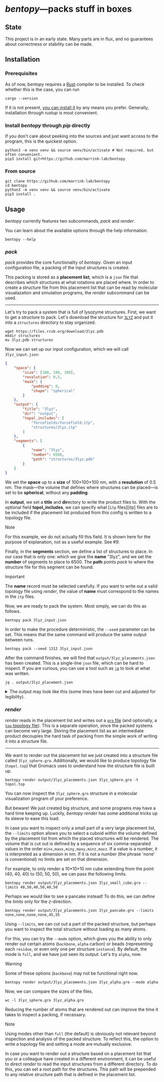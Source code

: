 # _bentopy_&mdash;packs stuff in boxes

## State

This project is in an early state. Many parts are in flux, and no guarantees
about correctness or stability can be made.

## Installation

### Prerequisites

As of now, _bentopy_ requires a [Rust][rust] compiler to be installed. To check
whether this is the case, you can run

```console
cargo --version
```

If it is not present, [you can install it][rust-installation] by any means you
prefer. Generally, installation through _rustup_ is most convenient.

### Install _bentopy_ through _pip_ directly

If you don't care about peeking into the sources and just want access to the
program, this is the quickest option.

```console
python3 -m venv venv && source venv/bin/activate # Not required, but often convenient.
pip3 install git+https://github.com/marrink-lab/bentopy
```

### From source

```console
git clone https://github.com/marrink-lab/bentopy
cd bentopy
python3 -m venv venv && source venv/bin/activate
pip3 install .
```

## Usage

_bentopy_ currently features two subcommands, _pack_ and _render_.

You can learn about the available options through the help information.

```console
bentopy --help
```

### _pack_

_pack_ provides the core functionality of _bentopy_. Given an input
configuration file, a packing of the input structures is created. 

This packing is stored as a **placement list**, which is a `json` file that
describes which structures at what rotations are placed where. In order to
create a structure file from this placement list that can be read by molecular
visualazation and simulation programs, the _render_ subcommand can be used.

---

Let's try to pack a system that is full of lysozyme structures. First, we want
to get a structure to pack. Let's download the structure for [`3LYZ`][3lyz] and
put it into a `structures` directory to stay organized.

```console
wget https://files.rcsb.org/download/3lyz.pdb
mkdir structures
mv 3lyz.pdb structures
```

Now we can set up our input configuration, which we will call `3lyz_input.json`:

```json
{
	"space": {
		"size": [100, 100, 100],
		"resolution": 0.5,
		"mask": {
			"padding": 0,
			"shape": "spherical"
		}
	},
	"output": {
		"title": "3lyz",
		"dir": "output",
		"topol_includes": [
			"forcefields/forcefield.itp",
			"structures/3lyz.itp"
		]
	},
	"segments": [
		{
			"name": "3lyz",
			"number": 6500,
			"path": "structures/3lyz.pdb"
		}
	]
}
```

We set the **space** up to a **size** of 100&times;100&times;100 nm, with a
**resulution** of 0.5 nm. The mask&mdash;the volume that defines where
structures can be placed&mdash;is set to be **spherical**, without any
**padding**.

In **output**, we set a **title** and **dir**ectory to write the product files
to. With the optional field **topol_includes**, we can specify what 
[`itp` files][itp] files are to be included if the placement list produced from
this config is written to a topology file. 

> [!NOTE]
> For this example, we do not actually fill this field. It is shown here for
> the purpose of explanation, not as a useful example.
> See #9.

Finally, in the **segments** section, we define a list of structures to place.
In our case that is only one: which we give the **name** "3lyz", and we set the
**number** of segments to place to 6500. The **path** points _pack_ to where
the structure file for this segment can be found.

> [!IMPORTANT]
> The **name** record must be selected carefully. If you want to write out a
> valid topology file using _render_, the value of **name** must correspond to
> the names in the `itp` files.

Now, we are ready to pack the system. Most simply, we can do this as follows.

```console
bentopy pack 3lyz_input.json
```

In order to make the procedure deterministic, the `--seed` parameter can be set.
This means that the same command will produce the same output between runs.

```console
bentopy pack --seed 1312 3lyz_input.json
```

After the command finishes, we will find that `output/3lyz_placements.json` has
been created. This is a single-line `json` file, which can be hard to inspect.
If you are curious, you can use a tool such as [`jq`][jq] to look at what was
written.

```console
jq . output/3lyz_placement.json
```

<details>
<summary>
The output may look like this (some lines have been cut and adjusted for legibility).
</summary>

```
{
	"title": "3lyz",
	"size": [ 100, 100, 100 ],
	"topol_includes": [ ... ],
	"placements": [
		{
			"name": "3lyz",
			"path": "structures/3lyz.pdb",
			"batches": [
				[
					[
						[ 1.0, 0.0, 0.0 ], 
                        [ 0.0, 1.0, 0.0 ], 
                        [ 0.0, 0.0, 1.0 ]
					],
					[
						[  8, 46, 68 ],
						[ 26, 62, 88 ],
                        ... many many more of such lines ...
                    ]
                ],
				[
					[
						[   0.3658391780537972, -0.3882572475566672, -0.8458238619952991  ],
						[  -0.8851693094147572, -0.4258733932991502, -0.18736901171236636 ],
						[ -0.28746650147647396,  0.8172442490465064, -0.49947457185455224 ]
					],
					[
						[ 31, 41, 56 ],
						[ 61, 53,  4 ],
                        ... many many more of such lines ...
                    ]
                ]
                ... and on and on and on ...
            ]
        }
    ]
}
```
</details>

### _render_

_render_ reads in the placement list and writes out a [`gro` file][gro] 
(and optionally, a [`top` topology file][top]). This is a separate operation,
since the packed systems can become very large. Storing the placement list as
an intermediate product decouples the hard task of packing from the simple work
of writing it into a structure file.

---

We want to render out the placement list we just created into a structure file
called `3lyz_sphere.gro`. Additionally, we would like to produce topology file
(`topol.top`) that Gromacs uses to understand how the structure file is built
up.

```console
bentopy render output/3lyz_placements.json 3lyz_sphere.gro -t topol.top
```

You can now inspect the `3lyz_sphere.gro` structure in a molecular visualization
program of your preference.

But beware! We just created big structure, and some programs may have a hard
time keeping up. Luckily, _bentopy render_ has some additional tricks up its
sleeve to ease this load.

In case you want to inspect only a small part of a very large placement list,
the `--limits` option allows you to select a cuboid within the volume defined
by the placement list from which the placed structures will be rendered. The
volume that is cut out is defined by a sequence of six comma-separated values
in the order `minx,maxx,miny,maxy,minz,maxz`. If a value is a number, it is
interpreted as a dimension in nm. If it is not a number (the phrase 'none' is
conventional) no limits are set on that dimension. 

For example, to only render a 10&times;10&times;10 nm cube extending
from the point (40, 40, 40) to (50, 50, 50), we can pass the following limits.

```console
bentopy render output/3lyz_placements.json 3lyz_small_cube.gro --limits 40,50,40,50,40,50
```

Perhaps we would like to see a pancake instead! To do this, we can define the
limits only for the _z_-direction.

```console
bentopy render output/3lyz_placements.json 3lyz_pancake.gro --limits none,none,none,none,45,55
```

Using `--limits`, we can cut out a part of the packed structure, but perhaps
you want to inspect the total structure without loading as many atoms.

For this, you can try the `--mode` option, which gives you the ability to only
render out certain atoms (`backbone`, `alpha` carbon) or beads (representing
each `residue`, or even only one per structure `instance`). By default, the
mode is `full`, and we have just seen its output. Let's try `alpha`, now.

> [!WARNING] 
> Some of these options (`backbone`) may not be functional right now.

```console
bentopy render output/3lyz_placements.json 3lyz_alpha.gro --mode alpha
```

Now, we can compare the sizes of the files.

```console
wc -l 3lyz_sphere.gro 3lyz_alpha.gro
```

Reducing the number of atoms that are rendered out can improve the time it
takes to inspect a packing, if necessary.

> [!NOTE]
> Using modes other than `full` (the default) is obviously not relevant beyond
> inspection and analysis of the packed structure. To reflect this, the option
> to write a topology file and setting a mode are mutually exclusive.

In case you want to render out a structure based on a placement list that you
or a colleague have created in a different environment, it can be useful to
direct _render_ to read the input structures from a different directory. To do
this, you can set a root path for the structures. This path will be prepended
to any relative structure path that is defined in the placement list.

[rust]: https://rust-lang.org/
[rust-installation]: https://www.rust-lang.org/learn/get-started
[gro]: https://manual.gromacs.org/current/reference-manual/file-formats.html#gro
[top]: https://manual.gromacs.org/current/reference-manual/file-formats.html#top
[top]: https://manual.gromacs.org/current/reference-manual/file-formats.html#itp
[3lyz]: https://www.rcsb.org/structure/3LYZ
[jq]: https://github.com/jqlang/jq

